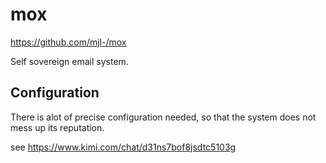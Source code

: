 # mox

https://github.com/mjl-/mox 

Self sovereign email system.

## Configuration

There is alot of precise configuration needed, so that the system does not mess up its reputation.

see https://www.kimi.com/chat/d31ns7bof8jsdtc5103g







